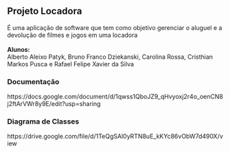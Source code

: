<h2>Projeto Locadora</h2>
É uma aplicação de software que tem como objetivo gerenciar o aluguel e a devolução de filmes e jogos em uma locadora</b>
<br><br>
<b>Alunos:</b>
<br>
Alberto Aleixo Patyk, Bruno Franco Dziekanski, Carolina Rossa, Cristhian Markos Pusca e Rafael Felipe Xavier da Silva
<h3>Documentação</h3>
https://docs.google.com/document/d/1qwss1QboJZ9_qHvyoxj2r4o_oenCN8j2ftArVWr8y9E/edit?usp=sharing
<h3>Diagrama de Classes</h3>
https://drive.google.com/file/d/1TeQgSAl0yRTN8uE_kKYc86vObW7d490X/view
